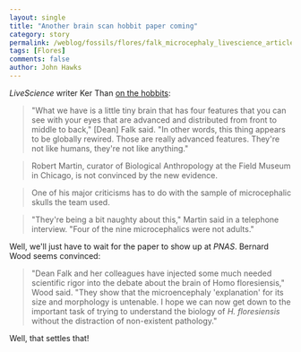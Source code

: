 ```yaml
---
layout: single 
title: "Another brain scan hobbit paper coming" 
category: story
permalink: /weblog/fossils/flores/falk_microcephaly_livescience_article_2007.html
tags: [Flores] 
comments: false 
author: John Hawks 
---
```



<p>
<i>LiveScience</i> writer Ker Than <a href="http://www.msnbc.msn.com/id/16876005/">on the hobbits</a>:
</p>

<blockquote>"What we have is a little tiny brain that has four features that you can see with your eyes that are advanced and distributed from front to middle to back," [Dean] Falk said. "In other words, this thing appears to be globally rewired. Those are really advanced features. They're not like humans, they're not like anything."</blockquote>

<blockquote>Robert Martin, curator of Biological Anthropology at the Field Museum in Chicago, is not convinced by the new evidence.</blockquote>

<blockquote>One of his major criticisms has to do with the sample of microcephalic skulls the team used.</blockquote>

<blockquote>"They're being a bit naughty about this," Martin said in a telephone interview. "Four of the nine microcephalics were not adults."</blockquote>

<p>
Well, we'll just have to wait for the paper to show up at <i>PNAS</i>. Bernard Wood seems convinced: 
</p>

<blockquote>"Dean Falk and her colleagues have injected some much needed scientific rigor into the debate about the brain of Homo floresiensis," Wood said. "They show that the microencephaly 'explanation' for its size and morphology is untenable. I hope we can now get down to the important task of trying to understand the biology of <i>H. floresiensis</i> without the distraction of non-existent pathology."</blockquote>

<p>
Well, that settles that!
</p>

